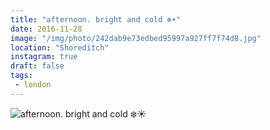```yaml
---
title: "afternoon. bright and cold ❄️☀️"
date: 2016-11-28
image: "/img/photo/242dab9e73edbed95997a927ff7f74d8.jpg"
location: "Shoreditch"
instagram: true
draft: false
tags:
 - london
---
```


![afternoon. bright and cold ❄️☀️](/img/photo/242dab9e73edbed95997a927ff7f74d8.jpg)
